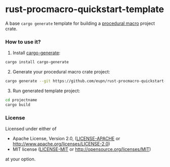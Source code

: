 # rust-procmacro-quickstart-template

A base `cargo generate` template for building a 
[procedural macro](https://doc.rust-lang.org/reference/procedural-macros.html#procedural-macros) project crate.

### How to use it?

1. Install [cargo-generate](https://github.com/ashleygwilliams/cargo-generate):
```bash
cargo install cargo-generate
```
2. Generate your procedural macro crate project:
```bash
cargo generate --git https://github.com/eupn/rust-procmacro-quickstart-template --name projectname
```
3. Run generated template project:
```bash
cd projectname
cargo build
```

### License

Licensed under either of

* Apache License, Version 2.0, ([LICENSE-APACHE](LICENSE-APACHE) or http://www.apache.org/licenses/LICENSE-2.0)
* MIT license ([LICENSE-MIT](LICENSE-MIT) or http://opensource.org/licenses/MIT)

at your option.
